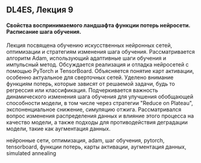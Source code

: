 ## DL4ES, Лекция 9

#### Свойства воспринимаемого ландшафта функции потерь нейросети. Расписание шага обучения.



Лекция посвящена обучению искусственных нейронных сетей, оптимизации и стратегиям изменения шага обучения. Рассматривается алгоритм Adam, использующий адаптивные шаги обучения и импульсный метод. Обсуждается реализация и отладка нейросетей с помощью PyTorch и TensorBoard. Объясняется понятие карт активации, особенно актуальное для сверточных сетей. Уделено внимание функциям потерь, которые зависят от решаемой задачи, будь то регрессия или классификация. Подчеркивается важность динамического изменения шага обучения для улучшения обобщающей способности модели, в том числе через стратегии "Reduce on Plateau", экспоненциальное снижение, симуляцию отжига. Рассматривался вопрос изменения распределения данных и влияние этого процесса на качество модели, а также подходы для противодействия деградации модели, такие как аугментация данных.



нейронные сети, оптимизация, adam, шаг обучения, pytorch, tensorboard, функции потерь, карты активации, аугментация данных, simulated annealing